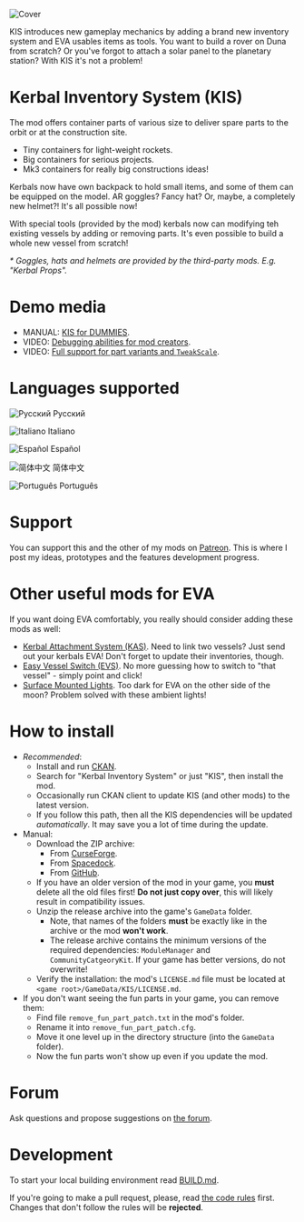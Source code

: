 ![Cover](https://github.com/ihsoft/KIS/raw/master/WikiImages/Cover.jpg)

KIS introduces new gameplay mechanics by adding a brand new inventory system and EVA usables items as tools. You want to build a rover on Duna from scratch? Or you've forgot to attach a solar panel to the planetary station? With KIS it's not a problem!

# Kerbal Inventory System (KIS)

The mod offers container parts of various size to deliver spare parts to the orbit or at the construction site.

* Tiny containers for light-weight rockets.
* Big containers for serious projects.
* Mk3 containers for really big constructions ideas!

Kerbals now have own backpack to hold small items, and some of them can be equipped on the model. AR goggles? Fancy hat? Or, maybe, a completely new helmet?! It's all possible now!

With special tools (provided by the mod) kerbals now can modifying teh existing vessels by adding or removing parts. It's even possible to build a whole new vessel from scratch!

_* Goggles, hats and helmets are provided by the third-party mods. E.g. "Kerbal Props"._

# Demo media

* MANUAL: [KIS for DUMMIES](https://github.com/ihsoft/KIS/blob/master/User%20Guide.pdf).
* VIDEO: [Debugging abilities for mod creators](https://www.youtube.com/watch?v=Mov6py7Mt4Y).
* VIDEO: [Full support for part variants and `TweakScale`](https://www.youtube.com/watch?v=K-jQbrXZMBc).

# Languages supported

![Русский](https://github.com/ihsoft/KIS/raw/master/WikiImages/Russian-small-flag.png) Русский

![Italiano](https://github.com/ihsoft/KIS/raw/master/WikiImages/Italian-small-flag.png) Italiano

![Español](https://github.com/ihsoft/KIS/raw/master/WikiImages/Spanish-small-flag.png) Español

![简体中文](https://github.com/ihsoft/KIS/raw/master/WikiImages/Chineese-small-flag.png) 简体中文

![Português](https://github.com/ihsoft/KIS/raw/master/WikiImages/Brazil-small-flag.png) Português

# Support

You can support this and the other of my mods on [Patreon](https://www.patreon.com/ihsoft). This is where I post my ideas, prototypes and the features development progress.

# Other useful mods for EVA

If you want doing EVA comfortably, you really should consider adding these mods as well:

* [Kerbal Attachment System (KAS)](https://github.com/ihsoft/KAS). Need to link two vessels? Just send out your kerbals EVA! Don't forget to update their inventories, though.
* [Easy Vessel Switch (EVS)](https://github.com/ihsoft/EasyVesselSwitch). No more guessing how to switch to "that vessel" - simply point and click!
* [Surface Mounted Lights](https://github.com/ihsoft/SurfaceLights). Too dark for EVA on the other side of the moon? Problem solved with these ambient lights!

# How to install

* _Recommended_:
    * Install and run [CKAN](https://github.com/KSP-CKAN/CKAN/releases).
    * Search for "Kerbal Inventory System" or just "KIS", then install the mod.
    * Occasionally run CKAN client to update KIS (and other mods) to the latest version.
    * If you follow this path, then all the KIS dependencies will be updated _automatically_. It may save you a lot of time during the update.
* Manual:
    * Download the ZIP archive:
        * From [CurseForge](https://kerbal.curseforge.com/projects/kerbal-inventory-system-kis/files).
        * From [Spacedock](https://spacedock.info/mod/1909/Kerbal%20Inventory%20System%20%28KIS%29).
        * From [GitHub](https://github.com/ihsoft/KIS/releases).
    * If you have an older version of the mod in your game, you __must__ delete all the old files first! __Do not just copy over__, this will likely result in compatibility issues.
    * Unzip the release archive into the game's `GameData` folder.
        * Note, that names of the folders __must__ be exactly like in the archive or the mod __won't work__.
        * The release archive contains the minimum versions of the required dependencies: `ModuleManager` and `CommunityCatgeoryKit`. If your game has better versions, do not overwrite!
    * Verify the installation: the mod's `LICENSE.md` file must be located at `<game root>/GameData/KIS/LICENSE.md`.
* If you don't want seeing the fun parts in your game, you can remove them:
    * Find file `remove_fun_part_patch.txt` in the mod's folder.
    * Rename it into `remove_fun_part_patch.cfg`.
    * Move it one level up in the directory structure (into the `GameData` folder).
    * Now the fun parts won't show up even if you update the mod.

# Forum

Ask questions and propose suggestions on
[the forum](https://forum.kerbalspaceprogram.com/index.php?/topic/149848-15-kerbal-inventory-system-kis/).

# Development

To start your local building environment read [BUILD.md](https://github.com/ihsoft/KIS/blob/master/BUILD.md).

If you're going to make a pull request, please, read [the code rules](https://github.com/ihsoft/KIS/blob/master/Source/README.md) first.
Changes that don't follow the rules will be **rejected**.
